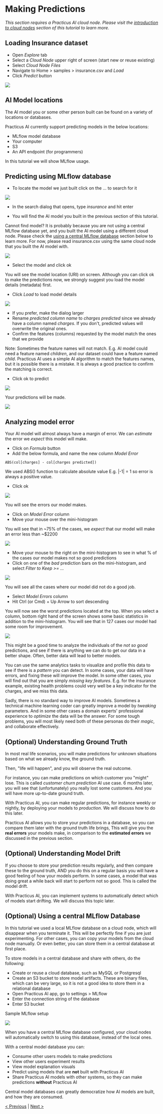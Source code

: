 # Making Predictions

_This section requires a Practicus AI cloud node. Please visit the [introduction to cloud nodes](cloud-intro.md) section of this tutorial to learn more._

## Loading Insurance dataset

- Open _Explore_ tab
- Select a _Cloud Node_ upper right of screen (start new or reuse existing)
- Select _Cloud Node Files_ 
- Navigate to Home > samples > insurance.csv and _Load_ 
- Click _Predict_ button

![](img/predict/predict-1.png)

## AI Model locations 

The AI model you or some other person built can be found on a variety of locations or databases. 

Practicus AI currently support predicting models in the below locations:

- MLflow model database
- Your computer
- S3
- An API endpoint (for programmers)

In this tutorial we will show MLflow usage. 

## Predicting using MLflow database

- To locate the model we just built click on the ... to search for it

![](img/predict/mlflow-1.png)

- In the search dialog that opens, type _insurance_ and hit enter

- You will find the AI model you built in the previous section of this tutorial.

Cannot find model? It is probably because you are not using a central MLflow database yet, and you built the AI model using a different cloud node. Please check the [using a central MLflow database](#optional-using-a-central-mlflow-database) section below to learn more. For now, please read insurance.csv using the same cloud node that you built the AI model with.  

![](img/predict/mlflow-2.png)

- Select the model and click ok

You will see the model location (URI) on screen. Although you can click ok to make the  predictions now, we strongly suggest you load the model details (metadata) first. 

- Click _Load_ to load model details

![](img/predict/mlflow-3.png)


- If you prefer, make the dialog larger
- Rename _predicted column name_ to _charges predicted_ since we already have a column named _charges_. If you don't, predicted values will overwrite the original ones.
- Confirm the features (columns) requested by the model match the ones that we provide

Note: Sometimes the feature names will not match. E.g. AI model could need a feature named _children_, and our dataset could have a feature named _child_. Practicus AI uses a simple AI algorithm to match the features names, but it is possible there is a mistake. It is always a good practice to confirm the matching is correct. 

- Click ok to predict 

![](img/predict/mlflow-4.png)


Your predictions will be made.

![](img/predict/prediction-made.png)

## Analyzing model error

Your AI model will almost always have a margin of error. We can _estimate_ the error we _expect_ this model will make. 

- Click on _Formula_ button 
- Add the below formula, and name the new column _Model Error_

```
ABS(col[charges] - col[charges predicted])
```
We used ABS() function to calculate absolute value E.g. |-1| = 1 so error is always a positive value. 

- Click ok 

![](img/predict/model-error-1.png)

You will see the errors our model makes. 

- Click on _Model Error_ column
- Move your mouse over the mini-histogram

You will see that in ~75% of the cases, we _expect_ that our model will make an error less than ~$2200

![](img/predict/model-error-2.png)

- Move your mouse to the right on the mini-histogram to see in what % of the cases our model makes not so good predictions
- Click on one of the _bad_ prediction bars on the mini-histogram, and select _Filter to Keep >= ..._

![](img/predict/model-error-3.png)

You will see all the cases where our model did not do a good job.

- Select _Model Errors_ column 
- Hit Ctrl (or Cmd) + Up Arrow to sort descending

You will now see the worst predictions located at the top. When you select a column, bottom right hand of the screen shows some basic statistics in addition to the mini-histogram. You will see that in 127 cases our model had some room for improvement.

![](img/predict/model-error-4.png)

This might be a good time to analyze the individuals of the _not so good_ predictions, and see if there is anything we can do to get our data in a better shape. Often, better data will lead to better models.

You can use the same analytics tasks to visualize and profile this data to see if there is a _pattern_ you can detect. In some cases, your data will have errors, and fixing these will improve the model. In some other cases, you will find out that you are simply _missing key features_. E.g. for the insurance example, existing health problems could very well be a key indicator for the charges, and we miss this data. 

Sadly, there is no standard way to improve AI models. Sometimes a technical machine learning coder can greatly improve a model by _tweaking_ parameters. And in some other cases a domain experts' professional experience to _optimize_ the data will be the answer. For some tough problems, you will most likely need both of these personas do their _magic_, and collaborate effectively. 

## (Optional) Understanding Ground Truth

In most real life scenarios, you will make predictions for unknown situations based on what we already know, the ground truth. 

Then, "life will happen", and you will observe the real outcome. 

For instance, you can make predictions on which customer you "might" lose. This is called _customer churn prediction_ AI use case. 6 months later, you will see that (unfortunately) you really lost some customers. And you will have more up-to-date ground truth. 

With Practicus AI, you can make regular predictions, for instance weekly or nightly, by deploying your models to _production_. We will discuss how to do this later. 

Practicus AI allows you to store your predictions in a database, so you can compare them later with the ground truth life brings, This will give you the **real errors** your models make, in comparison to the **estimated errors** we discussed in the previous section.   

## (Optional) Understanding Model Drift

If you choose to store your prediction results regularly, and then compare these to the ground truth, AND you do this on a regular basis you will have a good feeling of how your models perform. In some cases, a model that was doing great a while back will start to perform not so good. This is called the model drift.

With Practicus AI, you can implement systems to automatically detect which of models start drifting. We will discuss this topic later. 

## (Optional) Using a central MLflow Database

In this tutorial we used a local MLflow database on a cloud node, which will disappear when you terminate it. This will be perfectly fine if you are just experimenting. For other cases, you can copy your models from the cloud node manually. Or even better, you can store them in a central database at first place. 

To store models in a central database and share with others, do the following: 
- Create or reuse a cloud database, such as MySQL or Postgresql 
- Create an S3 bucket to store model artifacts. These are binary files, which can be very large, so it is not a good idea to store them in a relational database 
- Open Practicus AI app, go to settings > MLflow
- Enter the connection string of the database
- Enter S3 bucket

Sample MLflow setup 

![](img/predict/mlflow-setup.png)

When you have a central MLflow database configured, your cloud nodes will automatically switch to using this database, instead of the local ones. 

With a central model database you can:

- Consume other users models to make predictions
- View other users experiment results 
- View model explanation visuals 
- Predict using models that are **not** built with Practicus AI 
- Share Practicus AI models with other systems, so they can make predictions **without** Practicus AI 

Central model databases can greatly democratize how AI models are built, and how they are consumed. 


[< Previous](model.md) | [Next >](sql.md)